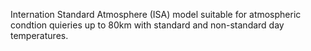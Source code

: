 Internation Standard Atmosphere (ISA) model suitable for atmospheric condtion quieries up to 80km with standard and non-standard day temperatures.
